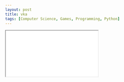 ```yaml
---
layout: post
title: vka
tags: [Computer Science, Games, Programming, Python]
---
```



<iframe src="/jstree/example.html"></iframe>